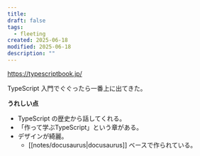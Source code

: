 ```yaml
---
title: 
draft: false
tags:
  - fleeting
created: 2025-06-18
modified: 2025-06-18
description: ""
---
```

https://typescriptbook.jp/

TypeScript 入門でぐぐったら一番上に出てきた。

**うれしい点**

- TypeScript の歴史から話してくれる。
- 「作って学ぶTypeScript」という章がある。
- デザインが綺麗。
	- [[notes/docusaurus|docusaurus]] ベースで作られている。
